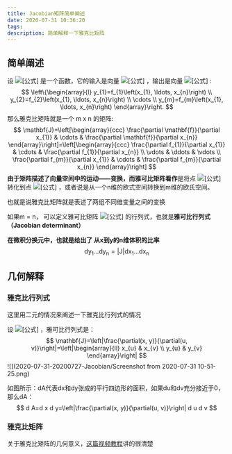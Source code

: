 ```yaml
---
title: Jacobian矩阵简单阐述
date: 2020-07-31 10:36:20
tags: 
description: 简单解释一下雅克比矩阵
---
```


## 简单阐述

设 ![[公式]](https://www.zhihu.com/equation?tex=f+%3A+%5Cmathbb%7BR%7D_n+%5Cto%5Cmathbb%7BR%7D_m) 是一个函数，它的输入是向量 ![[公式]](https://www.zhihu.com/equation?tex=%5Cmathbf+x+%5Cin%5Cmathbb%7BR%7D_n) ，输出是向量 ![[公式]](https://www.zhihu.com/equation?tex=%5Cmathbf+y%3Df%28%5Cmathbf+x%29%5Cin%5Cmathbb%7BR%7D_m) :
$$
\left\{\begin{array}{l}
y_{1}=f_{1}\left(x_{1}, \ldots, x_{n}\right) \\
y_{2}=f_{2}\left(x_{1}, \ldots, x_{n}\right) \\
\cdots \\
y_{m}=f_{m}\left(x_{1}, \ldots, x_{n}\right)
\end{array}\right.
$$
那么雅克比矩阵就是一个 m x n 的矩阵:
$$
\mathbf{J}=\left[\begin{array}{ccc}
\frac{\partial \mathbf{f}}{\partial x_{1}} & \cdots & \frac{\partial \mathbf{f}}{\partial x_{n}}
\end{array}\right]=\left[\begin{array}{ccc}
\frac{\partial f_{1}}{\partial x_{1}} & \cdots & \frac{\partial f_{1}}{\partial x_{n}} \\
\vdots & \ddots & \vdots \\
\frac{\partial f_{m}}{\partial x_{1}} & \cdots & \frac{\partial f_{m}}{\partial x_{n}}
\end{array}\right]
$$
**由于矩阵描述了向量空间中的运动——变换，而雅可比矩阵看作**是将点 ![[公式]](https://www.zhihu.com/equation?tex=%28x_1%2C%5Cdots%2Cx_n%29) 转化到点 ![[公式]](https://www.zhihu.com/equation?tex=%28y_1%2C%5Cdots%2Cy_m%29) ，或者说是从一个n维的欧式空间转换到m维的欧氏空间。

也就是说雅克比矩阵就是表述了两组不同维变量之间的变换



如果m = n， 可以定义雅可比矩阵 ![[公式]](https://www.zhihu.com/equation?tex=%5Cmathbf%7BJ%7D) 的行列式，也就是**雅可比行列式（Jacobian determinant）**

**在微积分换元中，也就是给出了 从x到y的n维体积的比率**
$$
\mathrm{dy}_{1} \ldots \mathrm{dy}_{\mathrm{n}}=|\mathrm{J}| \mathrm{d} \mathrm{x}_{1} \ldots \mathrm{d} \mathrm{x}_{\mathrm{n}}
$$


## 几何解释

### 雅克比行列式

这里用二元的情况来阐述一下雅克比行列式的情况

设 ![[公式]](https://www.zhihu.com/equation?tex=x%3Dx%28u%2Cv%29%2C%5Cquad+y%3Dy%28u%2Cv%29) ，雅可比行列式是：
$$
\mathbf{J}=\left|\frac{\partial(x, y)}{\partial(u, v)}\right|=\left|\begin{array}{ll}
x_{u} & x_{v} \\
y_{u} & y_{v}
\end{array}\right|
$$
![](2020-07-31-20200727-Jacobian/Screenshot from 2020-07-31 10-51-25.png)

如图所示：dA代表dx和dy张成的平行四边形的面积，如果du和dv充分接近于0，那么dA：
$$
d A=d x d y=\left|\frac{\partial(x, y)}{\partial(u, v)}\right| d u d v
$$

### 雅克比矩阵

关于雅克比矩阵的几何意义，[这篇视频教程](https://www.khanacademy.org/math/multivariable-calculus/multivariable-derivatives/jacobian/v/computing-a-jacobian-matrix)讲的很清楚















